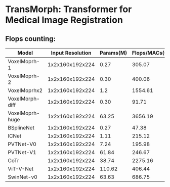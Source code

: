 # TransMorph: Transformer for Medical Image Registration


## Flops counting:
Model           | Input Resolution | Params(M) | Flops/MACs(G)|
---             |---               |---        |---           |
VoxelMoprh-1    |1x2x160x192x224   | 0.27      |305.07        |
VoxelMoprh-2    |1x2x160x192x224   | 0.30      |400.06        |
VoxelMoprhx2    |1x2x160x192x224   | 1.2       |1554.61       |
VoxelMorph-diff |1x2x160x192x224   | 0.30      |91.71         |
VoxelMoprh-huge |1x2x160x192x224   | 63.25     |3656.19       |
BSplineNet      |1x2x160x192x224   | 0.27      |47.38         |
ICNet           |1x2x160x192x224   | 1.11      |215.12        |
PVTNet-V0       |1x2x160x192x224   | 7.24      |195.98        |
PVTNet-V1       |1x2x160x192x224   | 61.84     |246.67        |
CoTr            |1x2x160x192x224   | 38.74     |2275.16       |
ViT-V-Net       |1x2x160x192x224   | 110.62    |406.44        |
SwinNet-v0      |1x2x160x192x224   | 63.63     |686.75        |
